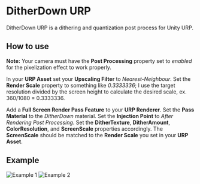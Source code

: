 # DitherDown URP

DitherDown URP is a dithering and quantization post process for Unity URP.

## How to use

**Note:** Your camera must have the **Post Processing** property set to *enabled* for the pixelization effect to work properly.

In your **URP Asset** set your **Upscaling Filter** to *Nearest-Neighbour*. Set the **Render Scale** property to something like *0.3333336*; I use the target resolution divided by the screen height to calculate the desired scale, ex. 360/1080 = 0.3333336.

Add a **Full Screen Render Pass Feature** to your **URP Renderer**. Set the **Pass Material** to the *DitherDown* material. Set the **Injection Point** to *After Rendering Post Processing*. Set the **DitherTexture**, **DitherAmount**, **ColorResolution**, and **ScreenScale** properties accordingly. The **ScreenScale** should be matched to the **Render Scale** you set in your **URP Asset**.

## Example
![Example 1](https://cdn.bsky.app/img/feed_thumbnail/plain/did:plc:lox54mi3njidfxxufmci3bdm/bafkreiafyk4napwe4pmtslebggsljimw6dvhan3xipyovwnb7mc7pz4wca@jpeg)
![Example 2](https://cdn.bsky.app/img/feed_thumbnail/plain/did:plc:lox54mi3njidfxxufmci3bdm/bafkreihkpq2ug7vtm3bm3nshzqxyvl3x767icjvvh5722ul2udfwlz5hve@jpeg)